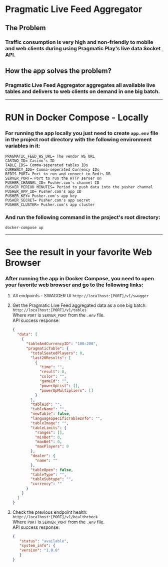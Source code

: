 # Pragmatic Live Feed Aggregator
## The Problem
###  Traffic consumption is very high and non-friendly to mobile and web clients during using Pragmatic Play's live data Socket API.
## How the app solves the problem?
### Pragmatic Live Feed Aggregator aggregates all available live tables and delivers to web clients on demand in one big batch.

---

# RUN in Docker Compose - Locally
### For running the app locally you just need to create `app.env` file in the project root directory with the following environment variables in it:
```dotenv
PRAGMATIC_FEED_WS_URL= The vendor WS URL
CASINO_ID= Casino's ID
TABLE_IDS= Comma-seperated tables IDs
CURRENCY_IDS= Comma-seperated Currency IDs
REDIS_PORT= Port to run and connect to Redis DB
SERVER_PORT= Port to run the HTTP server on
PUSHER_CHANNEL_ID= Pusher.com's channel ID
PUSHER_PERIOD_MINUTES= Period to push data into the pusher channel
PUSHER_APP_ID= Pusher.com's app ID
PUSHER_KEY= Pusher.com's app key
PUSHER_SECRET= Pusher.com's app secret
PUSHER_CLUSTER= Pusher.com's app cluster
```
### And run the following command in the project's root directory:
```shell
docker-compose up
```

---

# See the result in your favorite Web Browser
### After running the app in Docker Compose, you need to open your favorite web browser and go to the following links:

1. All endpoints - SWAGGER UI
   ``http://localhost:[PORT]/v1/swagger``

2. Get the Pragmatic Live Feed aggregated data as a one big batch: \
   ```http://localhost:[PORT]/v1/tables``` \
   Where `PORT` is `SERVER_PORT` from the `.env` file. \
   API success response:
   ```json
   {
     "data": [
       {
         "tableAndCurrencyID": "100:200",
         "pragmaticTable": {
           "totalSeatedPlayers": 0,
           "last20Results": [
             {
               "time": "",
               "result": 0,
               "color": "",
               "gameId": "",
               "powerUpList": [],
               "powerUpMultipliers": []
             }
           ],
           "tableId": "",
           "tableName": "",
           "newTable": false,
           "languageSpecificTableInfo": "",
           "tableImage": "",
           "tableLimits": {
             "ranges": [],
             "minBet": 0,
             "maxBet": 0,
             "maxPlayers": 0
           },
           "dealer": {
             "name": ""
           },
           "tableOpen": false,
           "tableType": "",
           "tableSubtype": "",
           "currency": ""
         }
       }
     ]
   }
   ```

3. Check the previous endpoint health: \
   ```http://localhost:[PORT]/v1/healthcheck``` \
   Where `PORT` is `SERVER_PORT` from the `.env` file. \
   API success response:
    ```json
    {
       "status": "available",
       "system_info": {
       "version": "1.0.0"
       }
    }
    ```
